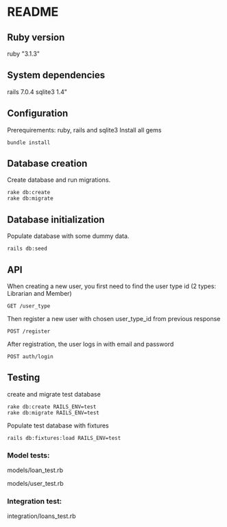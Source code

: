 # README


## Ruby version

ruby "3.1.3"

## System dependencies

rails  7.0.4
sqlite3 1.4"

## Configuration

Prerequirements: ruby, rails and sqlite3
Install all gems

```
bundle install
```

## Database creation

Create database and  run migrations.

```
rake db:create
rake db:migrate
```
 

## Database initialization

Populate database with some dummy data.

```
rails db:seed
```

## API
When creating a new user, you first need to find the user type id (2 types: Librarian and Member)
```
GET /user_type
```
Then register a new user with chosen user_type_id from previous response
```
POST /register
```
After registration, the user logs in with email and password
```
POST auth/login
```
## Testing

create and migrate test database

```
rake db:create RAILS_ENV=test
rake db:migrate RAILS_ENV=test
```
Populate test database with fixtures

```
rails db:fixtures:load RAILS_ENV=test
```

### Model tests:

models/loan_test.rb

models/user_test.rb

### Integration test:

integration/loans_test.rb
